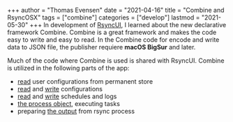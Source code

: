 +++
author = "Thomas Evensen"
date = "2021-04-16"
title =  "Combine and RsyncOSX"
tags = ["combine"]
categories = ["develop"]
lastmod = "2021-05-30"
+++
In development of [RsyncUI](https://github.com/rsyncOSX/RsyncUI), I learned about the new declarative framework Combine. Combine is a great framework and makes the code easy to write and easy to read. In the Combine code for encode and write data to JSON file, the publisher requiere **macOS BigSur** and later.

Much of the code where Combine is used is shared with RsyncUI. Combine is utilized in the following parts of the app:

- [read](https://github.com/rsyncOSX/RsyncOSX/blob/master/RsyncOSX/ReadUserConfigurationJSON.swift) user configurations from permanent store
- [read](https://github.com/rsyncOSX/RsyncOSX/blob/master/RsyncOSX/ReadConfigurationJSON.swift) and [write](https://github.com/rsyncOSX/RsyncOSX/blob/master/RsyncOSX/WriteConfigurationJSON.swift) configurations
- [read](https://github.com/rsyncOSX/RsyncOSX/blob/master/RsyncOSX/ReadScheduleJSON.swift) and [write](https://github.com/rsyncOSX/RsyncOSX/blob/master/RsyncOSX/WriteScheduleJSON.swift) schedules and logs
- [the process object](https://github.com/rsyncOSX/RsyncOSX/blob/master/RsyncOSX/RsyncProcess.swift), executing tasks
- preparing [the output](https://github.com/rsyncOSX/RsyncOSX/blob/master/RsyncOSX/TrimTwo.swift) from rsync process
